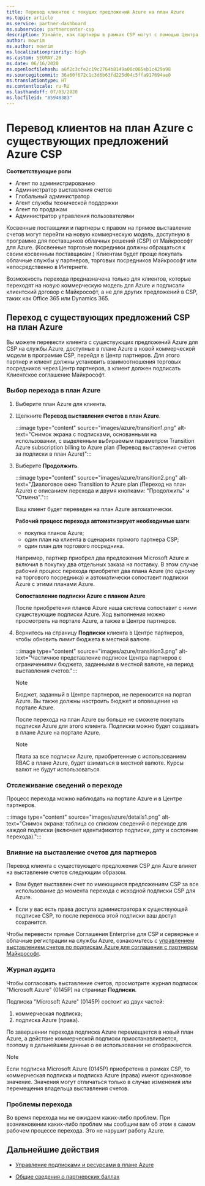 ```yaml
---
title: Перевод клиентов с текущих предложений Azure на план Azure
ms.topic: article
ms.service: partner-dashboard
ms.subservice: partnercenter-csp
description: Узнайте, как партнеры в рамках CSP могут с помощью Центра партнеров переводить клиентов с существующих предложений Azure CSP на службы Azure в рамках плана Azure.
author: mowrim
ms.author: mowrim
ms.localizationpriority: high
ms.custom: SEOMAY.20
ms.date: 06/16/2020
ms.openlocfilehash: a6f2c3cfe2c19c2764b8149a00c065eb1c429a98
ms.sourcegitcommit: 36a60f672c1c3d6b63fd225d04c5ffa917694ae0
ms.translationtype: HT
ms.contentlocale: ru-RU
ms.lasthandoff: 07/03/2020
ms.locfileid: "85948383"
---
```

# <a name="transition-customers-to-azure-plan-from-existing-csp-azure-offers"></a>Перевод клиентов на план Azure с существующих предложений Azure CSP

**Соответствующие роли**

- Агент по администрированию
- Администратор выставления счетов
- Глобальный администратор
- Агент службы технической поддержки
- Агент по продажам
- Администратор управления пользователями

Косвенные поставщики и партнеры с правом на прямое выставление счетов могут перейти на новую коммерческую модель, доступную в программе для поставщиков облачных решений (CSP) от Майкрософт для Azure. (Косвенные торговые посредники должны обращаться к своим косвенным поставщикам.) Клиентам будет проще покупать облачные службы у партнеров, торговых посредников Майкрософт или непосредственно в Интернете.

Возможность перехода предназначена только для клиентов, которые переходят на новую коммерческую модель для Azure и подписали клиентский договор с Майкрософт, а не для других предложений в CSP, таких как Office 365 или Dynamics 365.

## <a name="transition-existing-csp-offers-to-an-azure-plan"></a>Переход с существующих предложений CSP на план Azure

Вы можете перевести клиента с существующих предложений Azure для CSP на службы Azure, доступные в плане Azure в новой коммерческой модели в программе CSP, перейдя в Центр партнеров. Для этого партнер и клиент должны установить взаимоотношения торговых посредников через Центр партнеров, а клиент должен подписать Клиентское соглашение Майкрософт.

### <a name="select-transition-to-azure-plan"></a>Выбор перехода в план Azure

1. Выберите план Azure для клиента.

2. Щелкните **Перевод выставления счетов в план Azure**.

   :::image type="content" source="images/azure/transition1.png" alt-text="Снимок экрана с подписками, основанными на использовании, с выделенным выбираемым параметром Transition Azure subscription billing to Azure plan (Перевод выставления счетов за подписки в план Azure)":::

3. Выберите **Продолжить**.

   :::image type="content" source="images/azure/transition2.png" alt-text="Диалоговое окно Transition to Azure plan (Переход на план Azure) с описанием перехода и двумя кнопками: "Продолжить" и "Отмена".":::

   Ваш клиент будет переведен на план Azure автоматически.

   **Рабочий процесс перехода автоматизирует необходимые шаги**:

   - покупка планов Azure;
   - один план на клиента в сценариях прямого партнера CSP;  
   - один план для торгового посредника.  

   Например, партнер приобрел два предложения Microsoft Azure и включил в покупку два отдельных заказа на поставку. В этом случае рабочий процесс перехода приобретет два плана Azure (по одному на торгового посредника) и автоматически сопоставит подписки Azure с этими планами Azure.  

   **Сопоставление подписки Azure с планом Azure**

   После приобретения планов Azure наша система сопоставит с ними существующие подписки Azure. Ход выполнения можно просмотреть на портале Azure, а также в Центре партнеров.

4. Вернитесь на страницу **Подписки** клиента в Центре партнеров, чтобы обновить лимит бюджета в местной валюте.

   :::image type="content" source="images/azure/transition3.png" alt-text="Частичное представление подписок Центра партнеров с ограничениями бюджета, заданными в местной валюте, на период выставления счетов.":::

   >[!NOTE]
   >Бюджет, заданный в Центре партнеров, не переносится на портал Azure. Вы также должны настроить бюджет и оповещение на портале Azure.

   После перехода на план Azure вы больше не сможете покупать подписки Azure для этого клиента. Подписки можно будет создавать в плане Azure на портале Azure.

   >[!NOTE]
   > Плата за все подписки Azure, приобретенные с использованием RBAC в плане Azure, будет взиматься в местной валюте. Курсы валют не будут использоваться.

### <a name="track-your-transition-details"></a>Отслеживание сведений о переходе

Процесс перехода можно наблюдать на портале Azure и в Центре партнеров.

:::image type="content" source="images/azure/details1.png" alt-text="Снимок экрана: таблица со списком сведений о переходе для каждой подписки (включает идентификатор подписки, дату и состояние перехода).":::

### <a name="billing-impact-to-partners"></a>Влияние на выставление счетов для партнеров

Перевод клиента с существующего предложения CSP для Azure влияет на выставление счетов следующим образом.

- Вам будет выставлен счет по имеющимся предложениям CSP за все использование до момента перехода с исходной подписки CSP для Azure.

- Если у вас есть права доступа администратора к существующей подписке CSP, то после переноса этой подписки ваш доступ сохранится.

Чтобы перевести прямые Соглашения Enterprise для CSP и серверные и облачные регистрации на службы Azure, ознакомьтесь с [управлением выставлением счетов по подпискам Azure для соглашения с партнером Майкрософт](https://docs.microsoft.com/azure/billing/mpa-request-ownership).

### <a name="audit-log"></a>Журнал аудита

Чтобы согласовать выставление счетов, просмотрите журнал подписок "Microsoft Azure" (0145P) на странице **Подписки**.

Подписка "Microsoft Azure" (0145P) состоит из двух частей:

1. коммерческая подписка;
2. подписка Azure (права).

По завершении перехода подписка Azure перемещается в новый план Azure, а действие коммерческой подписки приостанавливается, поэтому в дальнейшем данные о ее использовании не отображаются.  

>[!NOTE]
>Если подписка Microsoft Azure (0145P) приобретена в рамках CSP, то коммерческая подписка и подписка Azure (права) имеют одинаковое значение. Значения могут отличаться только в случае изменения или перемещения владельца выставления счетов.

### <a name="transition-issues"></a>Проблемы перехода

Во время перехода мы не ожидаем каких-либо проблем. При возникновении каких-либо проблем мы сообщим вам об этом в самом рабочем процессе перехода. Это не нарушит работу Azure.  

## <a name="next-steps"></a>Дальнейшие действия

- [Управление подписками и ресурсами в плане Azure](azure-plan-manage.md)

- [Общие сведения о партнерских баллах](partner-earned-credit.md)
